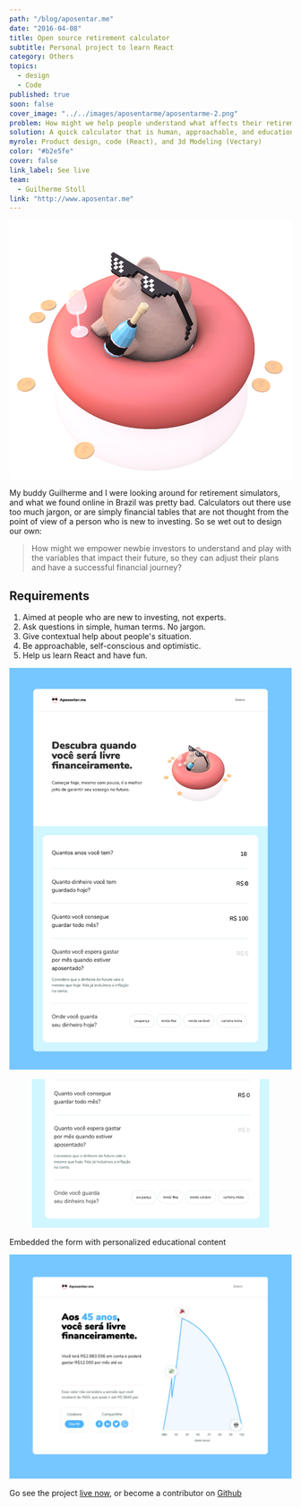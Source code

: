 ```yaml
---
path: "/blog/aposentar.me"
date: "2016-04-08"
title: Open source retirement calculator
subtitle: Personal project to learn React
category: Others
topics:
  - design
  - Code
published: true
soon: false
cover_image: "../../images/aposentarme/aposentarme-2.png"
problem: How might we help people understand what affects their retirement plans?
solution: A quick calculator that is human, approachable, and educational.
myrole: Product design, code (React), and 3d Modeling (Vectary)
color: "#b2e5fe"
cover: false
link_label: See live
team:
  - Guilherme Stoll
link: "http://www.aposentar.me"
---
```


![In addition to learning React, I had a lot of fun playing with 3D to create our mascot](../../images/aposentarme/pig-pool.png)

My buddy Guilherme and I were looking around for retirement simulators, and what we found online in Brazil was pretty bad. Calculators out there use too much jargon, or are simply financial tables that are not thought from the point of view of a person who is new to investing. So se wet out to design our own:

> How might we empower newbie investors to understand and play with the variables that impact their future, so they can adjust their plans and have a successful financial journey?

## Requirements

1. Aimed at people who are new to investing, not experts.
2. Ask questions in simple, human terms. No jargon.
3. Give contextual help about people's situation.
4. Be approachable, self-conscious and optimistic.
5. Help us learn React and have fun.

![We made the form as simple as possible](../../images/aposentarme/aposentarme-8.png)

<figure>
<div class="w-100 flex tc mt5">
<img class="w-100 "src="../../images/aposentarme/aposentarme-7.gif">
</figure>
<figcaption>Embedded the form with personalized educational content</figcaption>
</div>

![The result page is easy to digest and share](../../images/aposentarme/aposentarme-6.png)

Go see the project [live now](http://aposentar.me), or become a contributor on [Github](https://github.com/lucasnantonio/ff)
